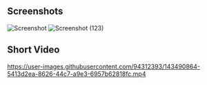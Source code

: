 ## Screenshots
![Screenshot](https://user-images.githubusercontent.com/94312393/143490817-fcff482d-93d0-4870-b0a5-c00bd1615f28.png)
![Screenshot (123)](https://user-images.githubusercontent.com/94312393/143490841-df175cb0-521b-411f-95a4-9f7b3e3b334c.png)

## Short Video
https://user-images.githubusercontent.com/94312393/143490864-5413d2ea-8626-44c7-a9e3-6957b62818fc.mp4

